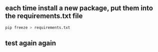 ## each time install a new package, put them into the requirements.txt file

```bash
pip freeze > requirements.txt
```

## test again again
